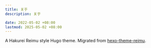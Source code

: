 ```yaml
---
title: 关于
description: 关于

date: 2022-05-02 +08:00
lastmod: 2025-05-02 +08:00
---
```


A Hakurei Reimu style Hugo theme. Migrated from [hexo-theme-reimu](https://github.com/D-Sketon/hexo-theme-reimu).